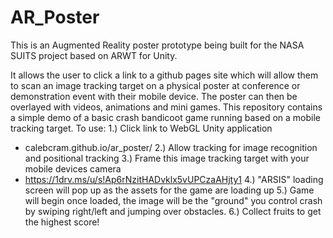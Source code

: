 # AR_Poster
This is an Augmented Reality poster prototype being built for the NASA SUITS project based on ARWT for Unity. 

It allows the user to click a link to a github pages site which will allow them to scan an image tracking target on a physical poster at conference or demonstration 
event with their mobile device. The poster can then be overlayed with videos, animations and mini games. This repository contains a simple demo of a basic crash 
bandicoot game running based on a mobile tracking target. To use:
1.) Click link to WebGL Unity application
- calebcram.github.io/ar_poster/
2.) Allow tracking for image recognition and positional tracking
3.) Frame this image tracking target with your mobile devices camera    
- https://1drv.ms/u/s!Ap6rNzitHADvklx5vUPCzaAHjty1
4.) "ARSIS" loading screen will pop up as the assets for the game are loading up
5.) Game will begin once loaded, the image will be the "ground" you control crash by swiping right/left and jumping over obstacles.
6.) Collect fruits to get the highest score!

